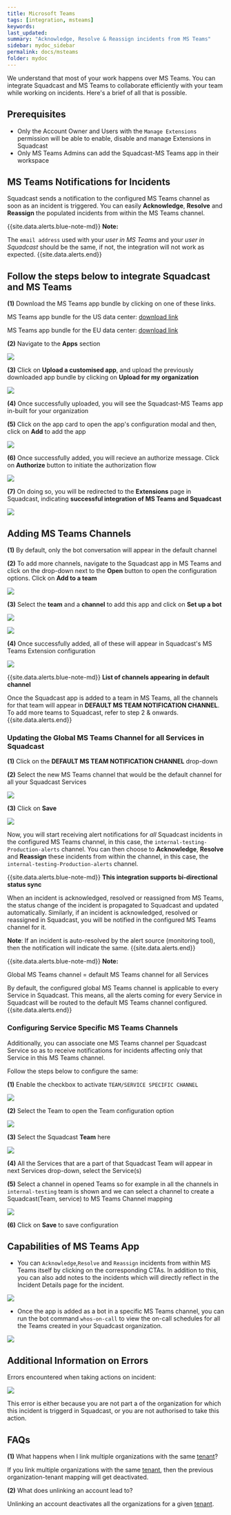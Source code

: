 ```yaml
---
title: Microsoft Teams
tags: [integration, msteams]
keywords:
last_updated:
summary: "Acknowledge, Resolve & Reassign incidents from MS Teams"
sidebar: mydoc_sidebar
permalink: docs/msteams
folder: mydoc
---
```


We understand that most of your work happens over MS Teams. You can integrate Squadcast and MS Teams to collaborate efficiently with your team while working on incidents. Here's a brief of all that is possible.

## Prerequisites

- Only the Account Owner and Users with the `Manage Extensions` permission will be able to enable, disable and manage Extensions in Squadcast
- Only MS Teams Admins can add the Squadcast-MS Teams app in their workspace

## MS Teams Notifications for Incidents

Squadcast sends a notification to the configured MS Teams channel as soon as an incident is triggered. You can easily **Acknowledge**, **Resolve** and **Reassign** the populated incidents from within the MS Teams channel.

{{site.data.alerts.blue-note-md}}
**Note:**

The `email address` used with your *user in MS Teams* and your *user in Squadcast* should be the same, if not, the integration will not work as expected.
{{site.data.alerts.end}}

## Follow the steps below to integrate Squadcast and MS Teams

**(1)** Download the MS Teams app bundle by clicking on one of these links.

MS Teams app bundle for the US data center: <a href="../../resources/squadcast_msteams.zip">download link</a>

MS Teams app bundle for the EU data center: <a href="https://github.com/SquadcastHub/extensions/blob/main/bundles/Squadcast-EU-1.6.0.zip?raw=true">download link</a>

**(2)** Navigate to the **Apps** section

![](images/teams_app.png)

**(3)** Click on **Upload a customised app**, and upload the previously downloaded app bundle by clicking on **Upload for my organization**

![](images/msteams_custom_app.png)

**(4)** Once successfully uploaded, you will see the Squadcast-MS Teams app in-built for your organization

**(5)** Click on the app card to open the app's configuration modal and then, click on **Add** to add the app

![](images/msteams_app_modal.png)

**(6)** Once successfully added, you will recieve an authorize message. Click on **Authorize** button to initiate the authorization flow

![](images/msteams_authorise_message.png)

**(7)** On doing so, you will be redirected to the **Extensions** page in Squadcast, indicating **successful integration of MS Teams and Squadcast**

![](images/msteam_successfull_integration.png)

## Adding MS Teams Channels

**(1)** By default, only the bot conversation will appear in the default channel

**(2)** To add more channels, navigate to the Squadcast app in MS Teams and click on the drop-down next to the **Open** button to open the configuration options. Click on **Add to a team**

![](images/msteams_app_add_to_team.png)

**(3)** Select the **team** and a **channel** to add this app and click on **Set up a bot**

![](images/msteams_select_channel.png)

![](images/msteams_setup_bot.png)

**(4)** Once successfully added, all of these will appear in Squadcast's MS Teams Extension configuration

![](images/msteams_team_channel.png)

{{site.data.alerts.blue-note-md}}
**List of channels appearing in default channel**

Once the Squadcast app is added to a team in MS Teams, all the channels for that team will appear in **DEFAULT MS TEAM NOTIFICATION CHANNEL**. To add more teams to Squadcast, refer to step 2 & onwards.
{{site.data.alerts.end}}

### Updating the Global MS Teams Channel for all Services in Squadcast

**(1)** Click on the **DEFAULT MS TEAM NOTIFICATION CHANNEL** drop-down

**(2)** Select the new MS Teams channel that would be the default channel for all your Squadcast Services

![](images/msteams_team_channel.png)

**(3)** Click on **Save**

![](images/msteams_team_save.png)

Now, you will start receiving alert notifications for _all_ Squadcast incidents in the configured MS Teams channel, in this case, the `internal-testing-Production-alerts` channel. You can then choose to **Acknowledge**, **Resolve** and **Reassign** these incidents from within the channel, in this case, the `internal-testing-Production-alerts` channel.

{{site.data.alerts.blue-note-md}}
**This integration supports bi-directional status sync**

When an incident is acknowledged, resolved or reassigned from MS Teams, the status change of the incident is propagated to Squadcast and updated automatically. Similarly, if an incident is acknowledged, resolved or reassigned in Squadcast, you will be notified in the configured MS Teams channel for it.

**Note**: If an incident is auto-resolved by the alert source (monitoring tool), then the notification will indicate the same.
{{site.data.alerts.end}}

{{site.data.alerts.blue-note-md}}
**Note:** 

Global MS Teams channel = default MS Teams channel for all Services

By default, the configured global MS Teams channel is applicable to every Service in Squadcast. This means, all the alerts coming for every Service in Squadcast will be routed to the default MS Teams channel configured.
{{site.data.alerts.end}}

### Configuring Service Specific MS Teams Channels

Additionally, you can associate one MS Teams channel per Squadcast Service so as to receive notifications for incidents affecting only that Service in this MS Teams channel.

Follow the steps below to configure the same:

**(1)** Enable the checkbox to activate `TEAM/SERVICE SPECIFIC CHANNEL`

![](images/msteams_teams_service_specific.png)

**(2)** Select the Team to open the Team configuration option

![](images/msteam_team_config.png)

**(3)** Select the Squadcast **Team** here

![](images/msteams_select_sq_team.png)

**(4)** All the Services that are a part of that Squadcast Team will appear in next Services drop-down, select the Service(s)

**(5)** Select a channel in opened Teams so for example in all the channels in `internal-testing` team is shown and we can select a channel to create a Squadcast(Team, service) to MS Teams Channel mapping

![](images/msteams_select_team_channels.png)

**(6)** Click on **Save** to save configuration

## Capabilities of MS Teams App

- You can `Acknowledge`,`Resolve` and `Reassign` incidents from within MS Teams itself by clicking on the corresponding CTAs. In addition to this, you can also add notes to the incidents which will directly reflect in the Incident Details page for the incident.

![](images/msteams_message.png)

- Once the app is added as a bot in a specific MS Teams channel, you can run the bot command `whos-on-call` to view the on-call schedules for all the Teams created in your Squadcast organization.

![](images/msteams_sq_command.png)

## Additional Information on Errors

Errors encountered when taking actions on incident:

![](images/msteams_unauthorized_error.png)

This error is either because you are not part a of the organization for which this incident is triggerd in Squadcast, or you are not authorised to take this action.

## FAQs

**(1)** What happens when I link multiple organizations with the same [tenant](https://docs.microsoft.com/en-us/azure/active-directory/develop/quickstart-create-new-tenant)?

If you link multiple organizations with the same [tenant](https://docs.microsoft.com/en-us/azure/active-directory/develop/quickstart-create-new-tenant), then the previous organization-tenant mapping will get deactivated.

**(2)** What does unlinking an account lead to?

Unlinking an account deactivates all the organizations for a given [tenant](https://docs.microsoft.com/en-us/azure/active-directory/develop/quickstart-create-new-tenant).
